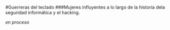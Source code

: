 #Guerreras del teclado
###Mujeres influyentes a lo largo de la historia dela seguridad informática y el hacking.

_*en proceso*_
